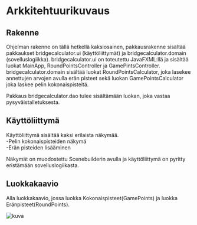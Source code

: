 # Arkkitehtuurikuvaus

## Rakenne
Ohjelman rakenne on tällä hetkellä kaksiosainen, pakkausrakenne sisältää pakkaukset bridgecalculator.ui (käyttöliittymät) ja bridgecalculator.domain (sovelluslogiikka).
bridgecalculator.ui on toteutettu JavaFXML:llä ja sisältää luokat MainApp, RoundPointsController ja GamePintsController.
bridgecalculator.domain sisältää luokat RoundPointsCalculator, joka lasekee annettujen arvojen avulla erän pisteet sekä luokan GamePointsCalculator joka laskee pelin kokonaispisteitä.

Pakkaus bridgecalculator.dao tulee sisältämään luokan, joka vastaa pysyväistalletuksesta.

## Käyttöliittymä
 
Käyttöliittymä sisältää kaksi erilaista näkymää.  
-Pelin kokonaispisteiden näkymä   
-Erän pisteiden lisääminen   
 
Näkymät on muodostettu Scenebuilderin avulla ja käyttöliittymä on pyritty eristämään sovelluslogiikasta.

## Luokkakaavio
Alla luokkakaavio, jossa luokka Kokonaispisteet(GamePoints) ja luokka Eränpisteet(RoundPoints). 

![kuva](https://yuml.me/442a1aa3.jpg)
